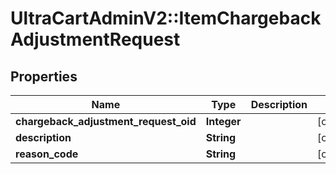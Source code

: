 # UltraCartAdminV2::ItemChargebackAdjustmentRequest

## Properties
Name | Type | Description | Notes
------------ | ------------- | ------------- | -------------
**chargeback_adjustment_request_oid** | **Integer** |  | [optional] 
**description** | **String** |  | [optional] 
**reason_code** | **String** |  | [optional] 


